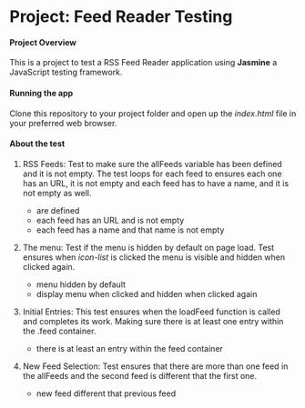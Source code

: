 # Project: Feed Reader Testing

#### Project Overview

This is a project to test a RSS Feed Reader application using **Jasmine** a JavaScript testing
framework.

#### Running the app

Clone this repository to your project folder and open up the _index.html_ file in your preferred web browser.

#### About the test

1. RSS Feeds: Test to make sure the allFeeds variable has been defined and it is not empty. The test loops for each feed to ensures each one has an URL, it is not empty and each feed has to have a name, and it is not empty as well.

   - are defined
   - each feed has an URL and is not empty
   - each feed has a name and that name is not empty

2. The menu: Test if the menu is hidden by default on page load. Test ensures when _icon-list_ is clicked the menu is visible and hidden when clicked again.

   - menu hidden by default
   - display menu when clicked and hidden when clicked again

3. Initial Entries: This test ensures when the loadFeed function is called and completes its work. Making sure there is at least one entry within the .feed container.

   - there is at least an entry within the feed container

4. New Feed Selection: Test ensures that there are more than one feed in the allFeeds and the second feed is different that the first one.
   - new feed different that previous feed
